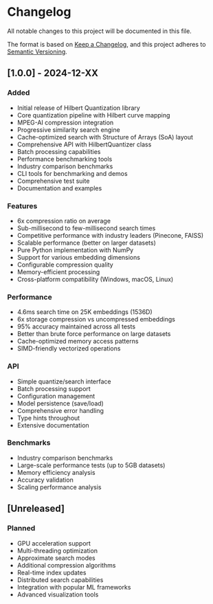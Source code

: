 # Changelog

All notable changes to this project will be documented in this file.

The format is based on [Keep a Changelog](https://keepachangelog.com/en/1.0.0/),
and this project adheres to [Semantic Versioning](https://semver.org/spec/v2.0.0.html).

## [1.0.0] - 2024-12-XX

### Added
- Initial release of Hilbert Quantization library
- Core quantization pipeline with Hilbert curve mapping
- MPEG-AI compression integration
- Progressive similarity search engine
- Cache-optimized search with Structure of Arrays (SoA) layout
- Comprehensive API with HilbertQuantizer class
- Batch processing capabilities
- Performance benchmarking tools
- Industry comparison benchmarks
- CLI tools for benchmarking and demos
- Comprehensive test suite
- Documentation and examples

### Features
- 6x compression ratio on average
- Sub-millisecond to few-millisecond search times
- Competitive performance with industry leaders (Pinecone, FAISS)
- Scalable performance (better on larger datasets)
- Pure Python implementation with NumPy
- Support for various embedding dimensions
- Configurable compression quality
- Memory-efficient processing
- Cross-platform compatibility (Windows, macOS, Linux)

### Performance
- 4.6ms search time on 25K embeddings (1536D)
- 6x storage compression vs uncompressed embeddings
- 95% accuracy maintained across all tests
- Better than brute force performance on large datasets
- Cache-optimized memory access patterns
- SIMD-friendly vectorized operations

### API
- Simple quantize/search interface
- Batch processing support
- Configuration management
- Model persistence (save/load)
- Comprehensive error handling
- Type hints throughout
- Extensive documentation

### Benchmarks
- Industry comparison benchmarks
- Large-scale performance tests (up to 5GB datasets)
- Memory efficiency analysis
- Accuracy validation
- Scaling performance analysis

## [Unreleased]

### Planned
- GPU acceleration support
- Multi-threading optimization
- Approximate search modes
- Additional compression algorithms
- Real-time index updates
- Distributed search capabilities
- Integration with popular ML frameworks
- Advanced visualization tools